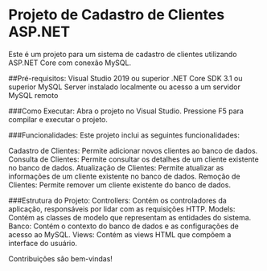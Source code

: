 # **Projeto de Cadastro de Clientes ASP.NET**
Este é um projeto  para um sistema de cadastro de clientes utilizando ASP.NET Core com conexão MySQL.

##Pré-requisitos:
Visual Studio 2019 ou superior
.NET Core SDK 3.1 ou superior
MySQL Server instalado localmente ou acesso a um servidor MySQL remoto

###Como Executar:
Abra o projeto no Visual Studio.
Pressione F5 para compilar e executar o projeto.

###Funcionalidades:
Este projeto inclui as seguintes funcionalidades:

Cadastro de Clientes: Permite adicionar novos clientes ao banco de dados.
Consulta de Clientes: Permite consultar os detalhes de um cliente existente no banco de dados.
Atualização de Clientes: Permite atualizar as informações de um cliente existente no banco de dados.
Remoção de Clientes: Permite remover um cliente existente do banco de dados.

###Estrutura do Projeto:
Controllers: Contém os controladores da aplicação, responsáveis por lidar com as requisições HTTP.
Models: Contém as classes de modelo que representam as entidades do sistema.
Banco: Contém o contexto do banco de dados e as configurações de acesso ao MySQL.
Views: Contém as views HTML que compõem a interface do usuário.

Contribuições são bem-vindas!
